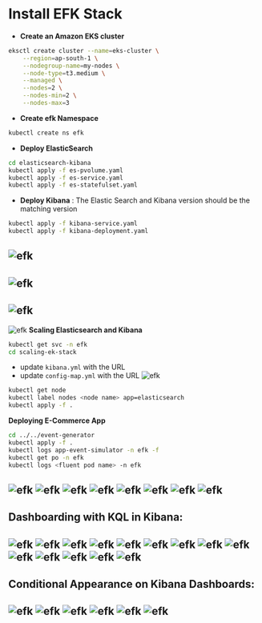 # Install EFK Stack
- **Create an Amazon EKS cluster**
```bash
eksctl create cluster --name=eks-cluster \
    --region=ap-south-1 \
    --nodegroup-name=my-nodes \
    --node-type=t3.medium \
    --managed \
    --nodes=2 \
    --nodes-min=2 \
    --nodes-max=3
```
- **Create efk Namespace**
```bash
kubectl create ns efk
```
- **Deploy ElasticSearch**
```bash
cd elasticsearch-kibana
kubectl apply -f es-pvolume.yaml
kubectl apply -f es-service.yaml
kubectl apply -f es-statefulset.yaml
```
- **Deploy Kibana** : The Elastic Search and Kibana version should be the matching version
```bash
kubectl apply -f kibana-service.yaml
kubectl apply -f kibana-deployment.yaml
```
![efk](./imgs/efk.png)
---
![efk](./imgs/ui1.png)
---
![efk](./imgs/ui.png)
---
![efk](./imgs/query.png)
**Scaling Elasticsearch and Kibana**
```bash
kubectl get svc -n efk
cd scaling-ek-stack
```
- update `kibana.yml` with the URL
- update `config-map.yml` with the URL
![efk](./imgs/url.png)
```bash
kubectl get node
kubectl label nodes <node name> app=elasticsearch
kubectl apply -f .
```
**Deploying E-Commerce App**
```bash
cd ../../event-generator
kubectl apply -f . 
kubectl logs app-event-simulator -n efk -f
kubectl get po -n efk
kubectl logs <fluent pod name> -n efk
```
![efk](./imgs/k1.png)
![efk](./imgs/k2.png)
![efk](./imgs/k3.png)
![efk](./imgs/k4.png)
![efk](./imgs/k5.png)
![efk](./imgs/k6.png)
![efk](./imgs/k7.png)
![efk](./imgs/k8.png)
---
**Dashboarding with KQL in Kibana:**
---
![efk](./imgs/k9.png)
![efk](./imgs/k10.png)
![efk](./imgs/k11.png)
![efk](./imgs/k12.png)
![efk](./imgs/k13.png)
![efk](./imgs/k14.png)
![efk](./imgs/k15.png)
![efk](./imgs/k16.png)
![efk](./imgs/k18.png)
![efk](./imgs/k19.png)
![efk](./imgs/k20.png)
![efk](./imgs/k21.png)
![efk](./imgs/k22.png)
![efk](./imgs/k23.png)
---
**Conditional Appearance on Kibana Dashboards:**
---
![efk](./imgs/k24.png)
![efk](./imgs/k25.png)
![efk](./imgs/k26.png)
![efk](./imgs/k28.png)
![efk](./imgs/k29.png)
![efk](./imgs/k30.png)
---
